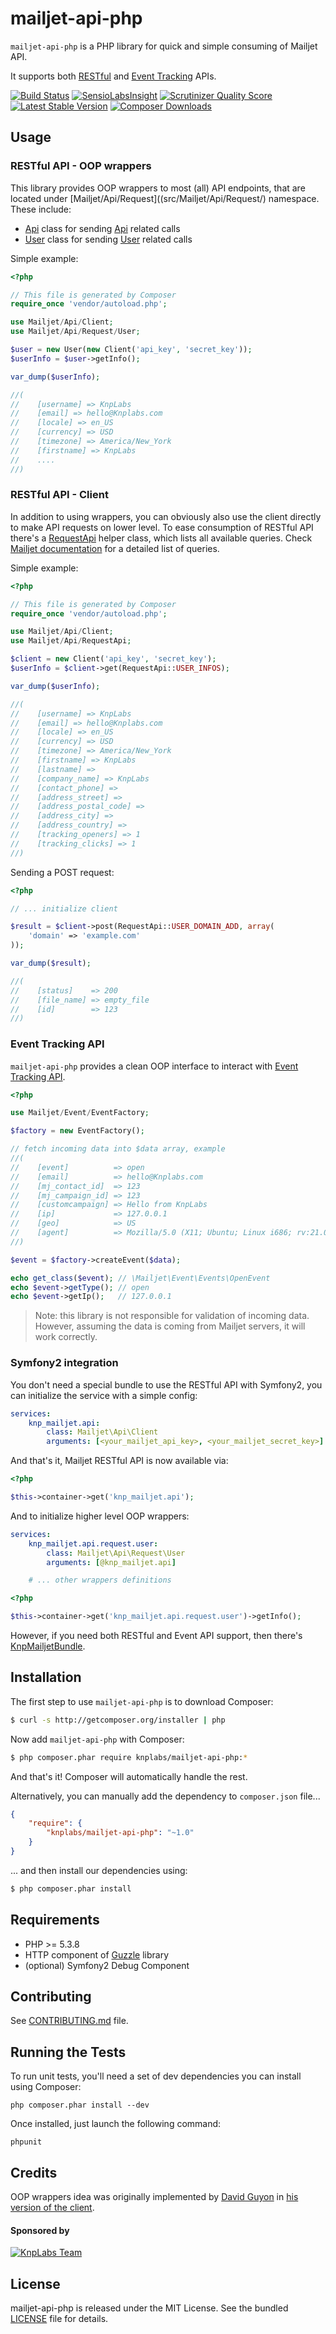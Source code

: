 mailjet-api-php
=========

`mailjet-api-php` is a PHP library for quick and simple consuming of Mailjet API.

It supports both [RESTful](http://www.mailjet.com/docs/api) and [Event Tracking](https://www.mailjet.com/docs/event_tracking) APIs.

[![Build Status](https://secure.travis-ci.org/KnpLabs/mailjet-api-php.png?branch=master)](http://travis-ci.org/KnpLabs/mailjet-api-php)
[![SensioLabsInsight](https://insight.sensiolabs.com/projects/b7bb0aa1-402e-47d4-93d0-d957980000b3/mini.png)](https://insight.sensiolabs.com/projects/b7bb0aa1-402e-47d4-93d0-d957980000b3)
[![Scrutinizer Quality Score](https://scrutinizer-ci.com/g/KnpLabs/mailjet-api-php/badges/quality-score.png?s=46285297cb5c9acface8efbe96991f622923374f)](https://scrutinizer-ci.com/g/KnpLabs/mailjet-api-php/)
[![Latest Stable Version](https://poser.pugx.org/knplabs/mailjet-api-php/version.png)](https://packagist.org/packages/knplabs/mailjet-api-php)
[![Composer Downloads](https://poser.pugx.org/knplabs/mailjet-api-php/d/total.png)](https://packagist.org/packages/knplabs/mailjet-api-php)

## Usage

### RESTful API - OOP wrappers


This library provides OOP wrappers to most (all) API endpoints, that are located under [Mailjet/Api/Request]((src/Mailjet/Api/Request/) namespace. These include:

* [Api](src/Mailjet/Api/Request/Api.php) class for sending [Api](http://www.mailjet.com/docs/api/api) related calls
* [User](src/Mailjet/Api/Request/User.php) class for sending [User](http://www.mailjet.com/docs/api/user) related calls

Simple example:

```php
<?php

// This file is generated by Composer
require_once 'vendor/autoload.php';

use Mailjet/Api/Client;
use Mailjet/Api/Request/User;

$user = new User(new Client('api_key', 'secret_key'));
$userInfo = $user->getInfo();

var_dump($userInfo);

//(
//    [username] => KnpLabs
//    [email] => hello@Knplabs.com
//    [locale] => en_US
//    [currency] => USD
//    [timezone] => America/New_York
//    [firstname] => KnpLabs
//    ....
//)
```

### RESTful API - Client

In addition to using wrappers, you can obviously also use the client directly to make API requests on lower level.
To ease consumption of RESTful API there's a [RequestApi](src/Mailjet/Api/RequestApi.php) helper class, which lists all available queries.
Check [Mailjet documentation](http://www.mailjet.com/docs/api) for a detailed list of queries.

Simple example:

```php
<?php

// This file is generated by Composer
require_once 'vendor/autoload.php';

use Mailjet/Api/Client;
use Mailjet/Api/RequestApi;

$client = new Client('api_key', 'secret_key');
$userInfo = $client->get(RequestApi::USER_INFOS);

var_dump($userInfo);

//(
//    [username] => KnpLabs
//    [email] => hello@Knplabs.com
//    [locale] => en_US
//    [currency] => USD
//    [timezone] => America/New_York
//    [firstname] => KnpLabs
//    [lastname] =>
//    [company_name] => KnpLabs
//    [contact_phone] =>
//    [address_street] =>
//    [address_postal_code] =>
//    [address_city] =>
//    [address_country] =>
//    [tracking_openers] => 1
//    [tracking_clicks] => 1
//)
```

Sending a POST request:

```php
<?php

// ... initialize client

$result = $client->post(RequestApi::USER_DOMAIN_ADD, array(
    'domain' => 'example.com'
));

var_dump($result);

//(
//    [status]    => 200
//    [file_name] => empty_file
//    [id]        => 123
//)
```
### Event Tracking API

`mailjet-api-php` provides a clean OOP interface to interact with [Event Tracking API](https://www.mailjet.com/docs/event_tracking).

```php
<?php

use Mailjet/Event/EventFactory;

$factory = new EventFactory();

// fetch incoming data into $data array, example
//(
//    [event]          => open
//    [email]          => hello@Knplabs.com
//    [mj_contact_id]  => 123
//    [mj_campaign_id] => 123
//    [customcampaign] => Hello from KnpLabs
//    [ip]             => 127.0.0.1
//    [geo]            => US
//    [agent]          => Mozilla/5.0 (X11; Ubuntu; Linux i686; rv:21.0) Gecko/20100101 Firefox/21.0
//)

$event = $factory->createEvent($data);

echo get_class($event); // \Mailjet\Event\Events\OpenEvent
echo $event->getType(); // open
echo $event->getIp();   // 127.0.0.1
```

> Note: this library is not responsible for validation of incoming data.
> However, assuming the data is coming from Mailjet servers, it will work correctly.

### Symfony2 integration

You don't need a special bundle to use the RESTful API with Symfony2, you can initialize the service with a simple config:

```yaml
services:
    knp_mailjet.api:
        class: Mailjet\Api\Client
        arguments: [<your_mailjet_api_key>, <your_mailjet_secret_key>]
```

And that's it, Mailjet RESTful API is now available via:

```php
<?php

$this->container->get('knp_mailjet.api');
```

And to initialize higher level OOP wrappers:

```yaml
services:
    knp_mailjet.api.request.user:
        class: Mailjet\Api\Request\User
        arguments: [@knp_mailjet.api]

    # ... other wrappers definitions
```

```php
<?php

$this->container->get('knp_mailjet.api.request.user')->getInfo();
```

However, if you need both RESTful and Event API support, then there's [KnpMailjetBundle](https://github.com/KnpLabs/KnpMailjetBundle).

## Installation

The first step to use `mailjet-api-php` is to download Composer:

```bash
$ curl -s http://getcomposer.org/installer | php
```

Now add `mailjet-api-php` with Composer:

```bash
$ php composer.phar require knplabs/mailjet-api-php:*
```

And that's it! Composer will automatically handle the rest.

Alternatively, you can manually add the dependency to `composer.json` file...

```json
{
    "require": {
        "knplabs/mailjet-api-php": "~1.0"
    }
}
```

... and then install our dependencies using:
```bash
$ php composer.phar install
```
## Requirements

* PHP >= 5.3.8
* HTTP component of [Guzzle](http://guzzlephp.org/) library
* (optional) Symfony2 Debug Component

## Contributing

See [CONTRIBUTING.md](CONTRIBUTING.md) file.

## Running the Tests

To run unit tests, you'll need a set of dev dependencies you can install using Composer:

```
php composer.phar install --dev
```

Once installed, just launch the following command:

```
phpunit
```

## Credits

OOP wrappers idea was originally implemented by [David Guyon](https://github.com/dguyon) in [his version of the client](https://github.com/dguyon/Mailjet).

#### Sponsored by

[![KnpLabs Team](http://knplabs.pl/bundles/knpcorporate/images/logo.png)](http://knplabs.com)

## License

mailjet-api-php is released under the MIT License. See the bundled [LICENSE](LICENSE) file for
details.
